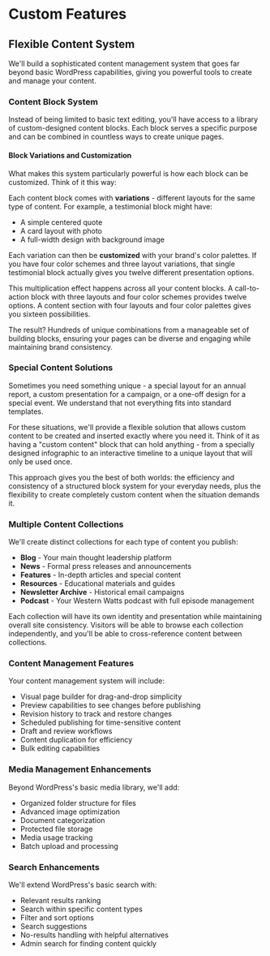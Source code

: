 # Custom Features

## Flexible Content System

We'll build a sophisticated content management system that goes far beyond basic WordPress capabilities, giving you powerful tools to create and manage your content.

### Content Block System

Instead of being limited to basic text editing, you'll have access to a library of custom-designed content blocks. Each block serves a specific purpose and can be combined in countless ways to create unique pages.

#### Block Variations and Customization

What makes this system particularly powerful is how each block can be customized. Think of it this way:

Each content block comes with **variations** - different layouts for the same type of content. For example, a testimonial block might have:
- A simple centered quote
- A card layout with photo
- A full-width design with background image

Each variation can then be **customized** with your brand's color palettes. If you have four color schemes and three layout variations, that single testimonial block actually gives you twelve different presentation options.

This multiplication effect happens across all your content blocks. A call-to-action block with three layouts and four color schemes provides twelve options. A content section with four layouts and four color palettes gives you sixteen possibilities. 

The result? Hundreds of unique combinations from a manageable set of building blocks, ensuring your pages can be diverse and engaging while maintaining brand consistency.

### Special Content Solutions

Sometimes you need something unique - a special layout for an annual report, a custom presentation for a campaign, or a one-off design for a special event. We understand that not everything fits into standard templates.

For these situations, we'll provide a flexible solution that allows custom content to be created and inserted exactly where you need it. Think of it as having a "custom content" block that can hold anything - from a specially designed infographic to an interactive timeline to a unique layout that will only be used once.

This approach gives you the best of both worlds: the efficiency and consistency of a structured block system for your everyday needs, plus the flexibility to create completely custom content when the situation demands it.

### Multiple Content Collections

We'll create distinct collections for each type of content you publish:

- **Blog** - Your main thought leadership platform
- **News** - Formal press releases and announcements
- **Features** - In-depth articles and special content
- **Resources** - Educational materials and guides
- **Newsletter Archive** - Historical email campaigns
- **Podcast** - Your Western Watts podcast with full episode management

Each collection will have its own identity and presentation while maintaining overall site consistency. Visitors will be able to browse each collection independently, and you'll be able to cross-reference content between collections.

### Content Management Features

Your content management system will include:

- Visual page builder for drag-and-drop simplicity
- Preview capabilities to see changes before publishing
- Revision history to track and restore changes
- Scheduled publishing for time-sensitive content
- Draft and review workflows
- Content duplication for efficiency
- Bulk editing capabilities

### Media Management Enhancements

Beyond WordPress's basic media library, we'll add:

- Organized folder structure for files
- Advanced image optimization
- Document categorization
- Protected file storage
- Media usage tracking
- Batch upload and processing

### Search Enhancements

We'll extend WordPress's basic search with:

- Relevant results ranking
- Search within specific content types
- Filter and sort options
- Search suggestions
- No-results handling with helpful alternatives
- Admin search for finding content quickly
